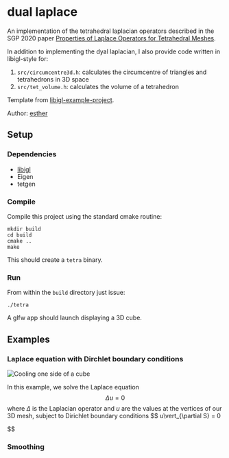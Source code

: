 # dual laplace

An implementation of the tetrahedral laplacian operators described in the SGP 2020 paper [Properties of Laplace Operators for Tetrahedral Meshes](https://igl.ethz.ch/projects/LB3D/LB3D.pdf). 

In addition to implementing the dyal laplacian, I also provide code written in libigl-style for:
1. ```src/circumcentre3d.h```: calculates the circumcentre of triangles and tetrahedrons in 3D space  
2. ```src/tet_volume.h```: calculates the volume of a tetrahedron

Template from [libigl-example-project](https://github.com/libigl/libigl-example-project). 

Author: [esther]()

## Setup

### Dependencies

-   [libigl](http://libigl.github.io/libigl/)
-   Eigen
-   tetgen

### Compile

Compile this project using the standard cmake routine:

    mkdir build
    cd build
    cmake ..
    make

This should create a `tetra` binary.

### Run

From within the `build` directory just issue:

    ./tetra
A glfw app should launch displaying a 3D cube.

## Examples

### Laplace equation with Dirchlet boundary conditions

![Cooling one side of a cube](./assets/cube.gif)

In this example, we solve the Laplace equation
$$
\Delta u = 0
$$
where $\Delta$ is the Laplacian operator and $u$ are the values at the vertices of our 3D mesh, subject to Dirichlet boundary conditions
$$
u\vert_{\partial S} = 0

$$

### Smoothing

